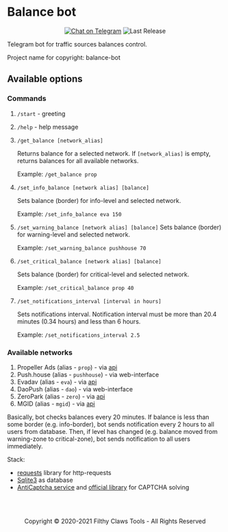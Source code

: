 # Balance bot
<p align="center">
<a href="https://t.me/alcatraz_rm"><img src="https://img.shields.io/badge/Telegram Chat-@alcatraz_rm-2CA5E0.svg?logo=telegram&style=for-the-badge" alt="Chat on Telegram"/></a>
<img src="https://img.shields.io/badge/version-v.1.0.0.stable.77-green?style=for-the-badge" alt="Last Release"/>
</p>
Telegram bot for traffic sources balances control.

Project name for copyright: balance-bot

## Available options

### Commands
1. `/start` - greeting
2. `/help` - help message
3. `/get_balance [network_alias]`

   Returns balance for a selected network. If `[network_alias]` is empty, returns balances for all available networks. 
   
   Example: `/get_balance prop`
   
4. `/set_info_balance [network alias] [balance]`

   Sets balance (border) for info-level and selected network. 
   
   Example: `/set_info_balance eva 150`
   
5. `/set_warning_balance [network alias] [balance]`
   Sets balance (border) for warning-level and selected network. 
   
   Example: `/set_warning_balance pushhouse 70`
   
6. `/set_critical_balance [network alias] [balance]`
   
   Sets balance (border) for critical-level and selected network. 
   
   Example: `/set_critical_balance prop 40`
   
7. `/set_notifications_interval [interval in hours]`
    
    Sets notifications interval. Notification interval must be more than 20.4 minutes (0.34 hours) and less than 6 hours.
    
    Example: `/set_notifications_interval 2.5`

### Available networks
1. Propeller Ads (alias - `prop`) - via [api](https://ssp-api.propellerads.com/v5/docs/#/)
2. Push.house (alias - `pushhouse`) - via web-interface
3. Evadav (alias - `eva`) - via [api](https://evadav.com/docs/api)
4. DaoPush (alias - `dao`) - via web-interface
5. ZeroPark (alias - `zero`) - via [api](https://panel.zeropark.com/secure/apidocs/apiguide.pdf)
6. MGID (alias - `mgid`) - via [api](https://help.mgid.com/ru/rest-api-mgid-advertisers)

Basically, bot checks balances every 20 minutes. If balance is less than some border (e.g. info-border), bot sends notification every 2 hours to all users from database. Then, if level has changed (e.g. balance moved from warning-zone to critical-zone), bot sends notification to all users immediately.

Stack:
* [requests](https://requests.readthedocs.io/en/master/) library for http-requests
* [Sqlite3](https://pypi.org/project/redis/) as database
* [AntiCaptcha service](https://anti-captcha.com) and 
  [official library](https://github.com/AdminAnticaptcha/anticaptcha-python) for CAPTCHA solving

<br>
<br>
<p align="center">
Copyright © 2020-2021 Filthy Claws Tools - All Rights Reserved
</p>


